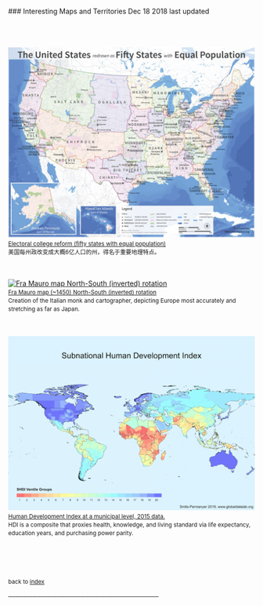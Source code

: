 ---
---

<br>
### Interesting Maps and Territories
Dec 18 2018 last updated<br><br>

<br><br>
<a href="http://fakeisthenewreal.org/reform/">
<img src="./get/electoralstates.jpg" width="900" title="Fra Mauro map North-South (inverted) rotation"><br>
<small>Electoral college reform (fifty states with equal population)<br>
</small></a>
<small>
美国每州政改变成大概6亿人口的州，得名于重要地理特点。<br>
</small>

<br><br>
<a href="https://en.wikipedia.org/wiki/Fra_Mauro_map">
<img src="./get/framauroNS.jpg" width="900" title="Fra Mauro map North-South (inverted) rotation"><br>
<small>Fra Mauro map (~1450) North-South (inverted) rotation<br>
</small></a>
<small>
Creation of the Italian monk and cartographer, depicting Europe most accurately and stretching as far as Japan.<br>
</small>

<br><br>
<a href="http://hdr.undp.org/en/content/subnational-human-development-index-moving-beyond-country-level-averages">
<img src="./get/shdi.png" width="900" title="http://hdr.undp.org/en/content/subnational-human-development-index-moving-beyond-country-level-averages"><br>
<small>Human Development Index at a municipal level, 2015 data.<br>
</small></a>
<small>
HDI is a composite that proxies health, knowledge, and living standard
via life expectancy, education years, and purchasing power parity.<br>
</small>



<br><br> <br><br>
<small> back to [index](../../)</small>

───────────────────────────────<br>
